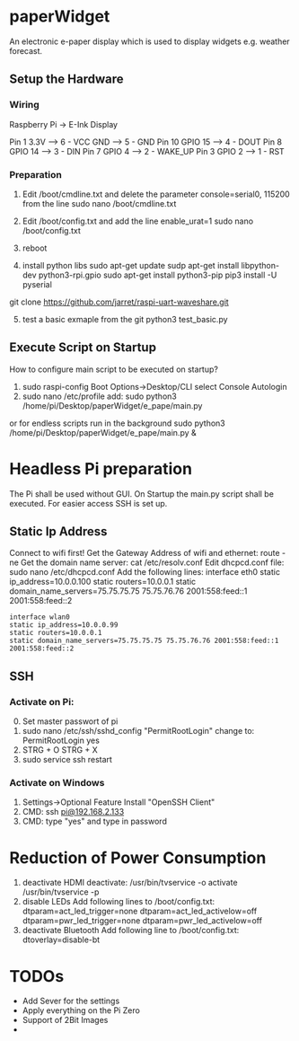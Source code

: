 # paperWidget
An electronic e-paper display which is used to display widgets e.g. weather forecast.

## Setup the Hardware
### Wiring
Raspberry Pi -> E-Ink Display

Pin 1 3.3V	--> 6 - VCC
GND		--> 5 - GND
Pin 10 GPIO 15	--> 4 - DOUT
Pin 8 GPIO 14	--> 3 - DIN
Pin 7 GPIO 4	--> 2 - WAKE_UP
Pin 3 GPIO 2	--> 1 - RST

### Preparation
1. Edit /boot/cmdline.txt and delete the parameter 
console=serial0, 115200 from the line
sudo nano /boot/cmdline.txt

2. Edit /boot/config.txt and add the line enable_urat=1
sudo nano /boot/config.txt

3. reboot

4. install python libs
sudo apt-get update
sudp apt-get install libpython-dev python3-rpi.gpio
sudo apt-get install python3-pip
pip3 install -U pyserial

git clone https://github.com/jarret/raspi-uart-waveshare.git

5. test a basic exmaple from the git
python3 test_basic.py

## Execute Script on Startup
How to configure main script to be executed on startup?
1. sudo raspi-config
   Boot Options->Desktop/CLI select Console Autologin
2. sudo nano /etc/profile
   add:
   sudo python3 /home/pi/Desktop/paperWidget/e_pape/main.py 

or for endless scripts run in the background
sudo python3 /home/pi/Desktop/paperWidget/e_pape/main.py &

# Headless Pi preparation
The Pi shall be used without GUI. On Startup the main.py script shall be executed. For easier access SSH is set up.
## Static Ip Address
Connect to wifi first!
Get the Gateway Address of wifi and ethernet:
    route -ne
Get the domain name server:
    cat /etc/resolv.conf
Edit dhcpcd.conf file:
    sudo nano /etc/dhcpcd.conf
Add the following lines:
    interface eth0
    static ip_address=10.0.0.100
    static routers=10.0.0.1
    static domain_name_servers=75.75.75.75 75.75.76.76 2001:558:feed::1 2001:558:feed::2

    interface wlan0
    static ip_address=10.0.0.99
    static routers=10.0.0.1
    static domain_name_servers=75.75.75.75 75.75.76.76 2001:558:feed::1 2001:558:feed::2
    

## SSH
### Activate on Pi:
0. Set master passwort of pi
1. sudo nano /etc/ssh/sshd_config 
"PermitRootLogin" change to:
PermitRootLogin yes
2. STRG + O
   STRG + X
3. sudo service ssh restart

### Activate on Windows
1. Settings->Optional Feature Install "OpenSSH Client"
2. CMD: ssh pi@192.168.2.133
3. CMD: type "yes" and type in password

# Reduction of Power Consumption
1. deactivate  HDMI
deactivate:
    /usr/bin/tvservice -o
activate
    /usr/bin/tvservice -p
2. disable LEDs
Add following lines to /boot/config.txt:
    dtparam=act_led_trigger=none
    dtparam=act_led_activelow=off
    dtparam=pwr_led_trigger=none
    dtparam=pwr_led_activelow=off
3. deactivate Bluetooth 
Add following line to /boot/config.txt:
    dtoverlay=disable-bt


# TODOs
- Add Sever for the settings
- Apply everything on the Pi Zero
- Support of 2Bit Images
-
